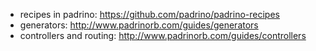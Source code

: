 - recipes in padrino: https://github.com/padrino/padrino-recipes
- generators: http://www.padrinorb.com/guides/generators
- controllers and routing: http://www.padrinorb.com/guides/controllers
